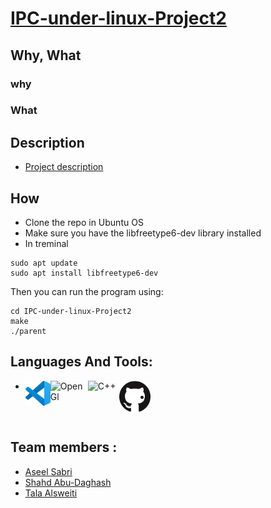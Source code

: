 # [IPC-under-linux-Project2](https://drive.google.com/file/d/1XCfKgpm_GU-iUFuKZzFUxaupkhjqXoD7/view?usp=sharing)

## Why, What 
### why 


### What 


## Description  
- [Project description](https://drive.google.com/file/d/1XCfKgpm_GU-iUFuKZzFUxaupkhjqXoD7/view?usp=sharing)

 ## How 
 - Clone the repo in Ubuntu OS
 - Make sure you have the libfreetype6-dev library installed
 - In treminal
  ```
 sudo apt update
 sudo apt install libfreetype6-dev
 ```
 Then you can run the program using:
 
 ```
 cd IPC-under-linux-Project2
 make
 ./parent
 ```
## Languages And Tools:

- <img align="left" alt="Visual Studio Code" width="40px" src="https://raw.githubusercontent.com/github/explore/80688e429a7d4ef2fca1e82350fe8e3517d3494d/topics/visual-studio-code/visual-studio-code.png" /> <img align="left" alt=  "OpenGl" width="60px" src="https://upload.wikimedia.org/wikipedia/commons/e/e9/Opengl-logo.svg" /><img align="left" alt="C++" width="50px" src="https://upload.wikimedia.org/wikipedia/commons/1/18/ISO_C%2B%2B_Logo.svg" /><img align="left" alt="GitHub" width="50px" src="https://raw.githubusercontent.com/github/explore/78df643247d429f6cc873026c0622819ad797942/topics/github/github.png" /> 
- 
<br/>

## Team members :
- [Aseel Sabri](https://github.com/Aseel-Sabri)
- [Shahd Abu-Daghash](https://github.com/shahdDaghash)
- [Tala Alsweiti](https://github.com/talaalsweiti)
